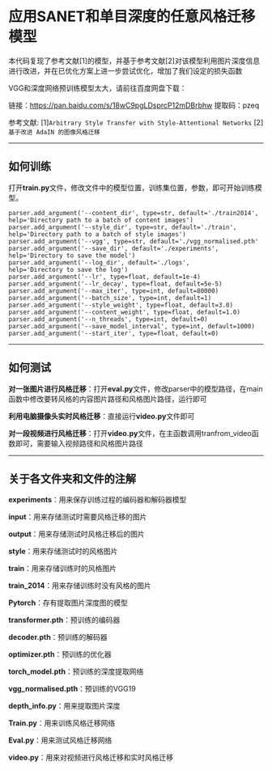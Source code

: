 # 应用SANET和单目深度的任意风格迁移模型

本代码复现了参考文献[1]的模型，并基于参考文献[2]对该模型利用图片深度信息进行改进，并在已优化方案上进一步尝试优化，增加了我们设定的损失函数

VGG和深度网络预训练模型太大，请前往百度网盘下载：

链接：https://pan.baidu.com/s/18wC9pgLDsprcP12mDBrbhw 
提取码：pzeq

参考文献:
[1]`Arbitrary Style Transfer with Style-Attentional Networks`
[2]`基于改进 AdaIN 的图像风格迁移`

---

## 如何训练

打开**train.py**文件，修改文件中的模型位置，训练集位置，参数，即可开始训练模型。

```
parser.add_argument('--content_dir', type=str, default='./train2014',
help='Directory path to a batch of content images')
parser.add_argument('--style_dir', type=str, default='./train',
help='Directory path to a batch of style images')
parser.add_argument('--vgg', type=str, default='./vgg_normalised.pth'
parser.add_argument('--save_dir', default='./experiments',
help='Directory to save the model')
parser.add_argument('--log_dir', default='./logs',
help='Directory to save the log')
parser.add_argument('--lr', type=float, default=1e-4)
parser.add_argument('--lr_decay', type=float, default=5e-5)
parser.add_argument('--max_iter', type=int, default=80000)
parser.add_argument('--batch_size', type=int, default=1)
parser.add_argument('--style_weight', type=float, default=3.0)
parser.add_argument('--content_weight', type=float, default=1.0)
parser.add_argument('--n_threads', type=int, default=0)
parser.add_argument('--save_model_interval', type=int, default=1000)
parser.add_argument('--start_iter', type=float, default=0)
```

---

## 如何测试

**对一张图片进行风格迁移**：打开**eval.py**文件，修改parser中的模型路径，在main函数中修改要转风格的内容图片路径和风格图片路径，运行即可

**利用电脑摄像头实时风格迁移**：直接运行**video.py**文件即可

**对一段视频进行风格迁移**：打开**video.py**文件，在主函数调用tranfrom_video函数即可，需要输入视频路径和风格图片路径

---

## 关于各文件夹和文件的注解
**experiments**：用来保存训练过程的编码器和解码器模型

**input**：用来存储测试时需要风格迁移的图片

**output**：用来存储测试时风格迁移后的图片

**style**：用来存储测试时的风格图片

**train**：用来存储训练时的风格图片

**train_2014**：用来存储训练时没有风格的图片

**Pytorch**：存有提取图片深度图的模型

**transformer.pth**：预训练的编码器

**decoder.pth**：预训练的解码器

**optimizer.pth**：预训练的优化器

**torch_model.pth**：预训练的深度提取网络

**vgg_normalised.pth**：预训练的VGG19

**depth_info.py**：用来提取图片深度

**Train.py**：用来训练风格迁移网络

**Eval.py**：用来测试风格迁移网络

**video.py**：用来对视频进行风格迁移和实时风格迁移

